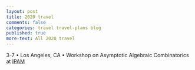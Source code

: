 ```yaml
---
layout: post
title: 2020 travel
comments: false
categories: travel travel-plans blog
published: true
more-text: All 2020 travel
---
```


<!-- ##### January -->

<!-- ##### February -->

3-7 
&bull; 
Los Angeles, CA
&bull;
Workshop on Asymptotic Algebraic Combinatorics
at 
[IPAM](http://www.ipam.ucla.edu/aac2020)

<!-- ##### March -->

<!-- ##### April -->

<!-- ##### May -->

<!-- ##### June -->

<!-- ##### July -->

<!-- ##### August -->

<!-- ##### September -->

<!-- ##### October  -->

<!-- ##### November -->

<!-- ##### December -->
